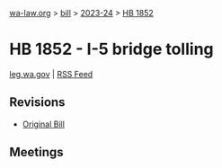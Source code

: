 [wa-law.org](/) > [bill](/bill/) > [2023-24](/bill/2023-24/) > [HB 1852](/bill/2023-24/hb/1852/)

# HB 1852 - I-5 bridge tolling
[leg.wa.gov](https://app.leg.wa.gov/billsummary?BillNumber=1852&Year=2023&Initiative=false) | [RSS Feed](./rss.xml)

## Revisions
* [Original Bill](1/)

## Meetings